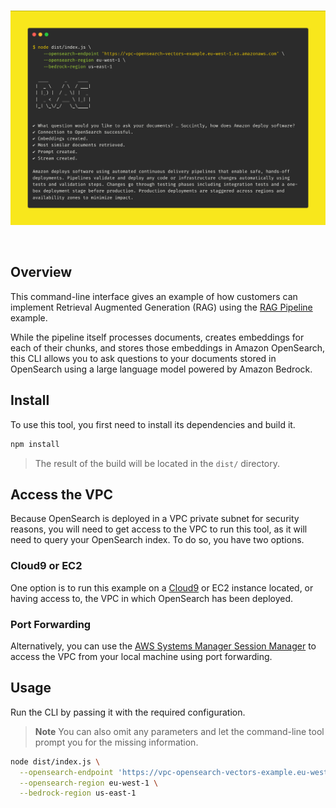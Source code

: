 <br />
<p align="center">
  <img width="750" src="./assets/cli.png">
</p>
<br />

## Overview

This command-line interface gives an example of how customers can implement Retrieval Augmented Generation (RAG) using the [RAG Pipeline](../../../examples/end-to-end-use-cases/building-a-rag-pipeline/) example.

While the pipeline itself processes documents, creates embeddings for each of their chunks, and stores those embeddings in Amazon OpenSearch, this CLI allows you to ask questions to your documents stored in OpenSearch using a large language model powered by Amazon Bedrock.

## Install

To use this tool, you first need to install its dependencies and build it.

```bash
npm install
```

> The result of the build will be located in the `dist/` directory.

## Access the VPC

Because OpenSearch is deployed in a VPC private subnet for security reasons, you will need to get access to the VPC to run this tool, as it will need to query your OpenSearch index. To do so, you have two options.

### Cloud9 or EC2

One option is to run this example on a [Cloud9](https://aws.amazon.com/cloud9/) or EC2 instance located, or having access to, the VPC in which OpenSearch has been deployed.

### Port Forwarding

Alternatively, you can use the [AWS Systems Manager Session Manager](https://docs.aws.amazon.com/systems-manager/latest/userguide/session-manager.html) to access the VPC from your local machine using port forwarding.

## Usage

Run the CLI by passing it with the required configuration.

> **Note**
> You can also omit any parameters and let the command-line tool prompt you for the missing information.

```bash
node dist/index.js \
  --opensearch-endpoint 'https://vpc-opensearch-vectors-example.eu-west-1.es.amazonaws.com' \
  --opensearch-region eu-west-1 \
  --bedrock-region us-east-1
```
